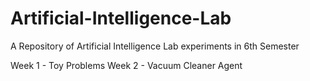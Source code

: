 # Artificial-Intelligence-Lab
A Repository of Artificial Intelligence Lab experiments in 6th Semester

Week 1 - Toy Problems
Week 2 - Vacuum Cleaner Agent
